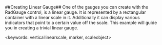 ##Creating Linear Gauge##
One of the gauges you can create with the RadGauge control, is a linear gauge. It is represented by a rectangular container with a linear scale in it. Additionally it can display various indicators that point to a certain value off the scale. This example will guide you in creating a trivial linear gauge.

<keywords: verticallinearscale, marker, scaleobject>